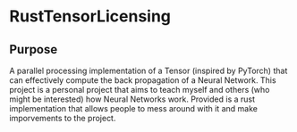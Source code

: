 # RustTensorLicensing
## Purpose
A parallel processing implementation of a Tensor (inspired by PyTorch) that can effectively compute the back propagation of a Neural Network. 
This project is a personal project that aims to teach myself and others (who might be interested) how Neural Networks work. Provided is a rust implementation that allows
people to mess around with it and make imporvements to the project.
